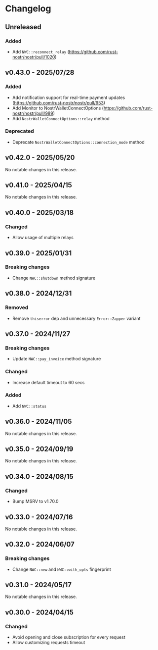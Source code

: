# Changelog

<!-- All notable changes to this project will be documented in this file. -->

<!-- The format is based on [Keep a Changelog](https://keepachangelog.com/en/1.1.0/), -->
<!-- and this project adheres to [Semantic Versioning](https://semver.org/spec/v2.0.0.html). -->

<!-- Template

## Unreleased

### Breaking changes

### Changed

### Added

### Fixed

### Removed

### Deprecated

-->

## Unreleased

### Added

- Add `NWC::reconnect_relay` (https://github.com/rust-nostr/nostr/pull/1020)

## v0.43.0 - 2025/07/28

### Added

- Add notification support for real-time payment updates (https://github.com/rust-nostr/nostr/pull/953)
- Add Monitor to NostrWalletConnectOptions (https://github.com/rust-nostr/nostr/pull/989)
- Add `NostrWalletConnectOptions::relay` method

### Deprecated

- Deprecate `NostrWalletConnectOptions::connection_mode` method

## v0.42.0 - 2025/05/20

No notable changes in this release.

## v0.41.0 - 2025/04/15

No notable changes in this release.

## v0.40.0 - 2025/03/18

### Changed

- Allow usage of multiple relays

## v0.39.0 - 2025/01/31

### Breaking changes

- Change `NWC::shutdown` method signature

## v0.38.0 - 2024/12/31

### Removed

- Remove `thiserror` dep and unnecessary `Error::Zapper` variant

## v0.37.0 - 2024/11/27

### Breaking changes

- Update `NWC::pay_invoice` method signature

### Changed

- Increase default timeout to 60 secs

### Added

- Add `NWC::status`

## v0.36.0 - 2024/11/05

No notable changes in this release.

## v0.35.0 - 2024/09/19

No notable changes in this release.

## v0.34.0 - 2024/08/15

### Changed

- Bump MSRV to v1.70.0

## v0.33.0 - 2024/07/16

No notable changes in this release.

## v0.32.0 - 2024/06/07

### Breaking changes

- Change `NWC::new` and `NWC::with_opts` fingerprint

## v0.31.0 - 2024/05/17

No notable changes in this release.

## v0.30.0 - 2024/04/15

### Changed

- Avoid opening and close subscription for every request
- Allow customizing requests timeout
